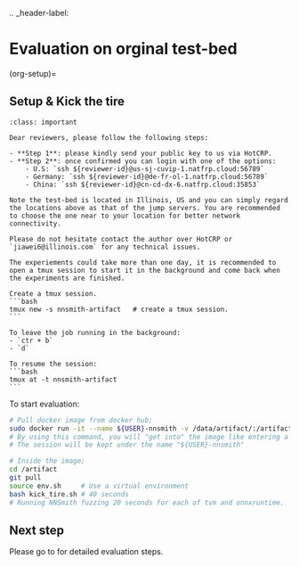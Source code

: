 .. _header-label:
# Evaluation on orginal test-bed

(org-setup)=
## Setup & Kick the tire

``````{admonition} Accessing the original test-bed
:class: important

Dear reviewers, please follow the following steps:

- **Step 1**: please kindly send your public key to us via HotCRP.
- **Step 2**: once confirmed you can login with one of the options:
    - U.S: `ssh ${reviewer-id}@us-sj-cuvip-1.natfrp.cloud:56789`
    - Germany: `ssh ${reviewer-id}@de-fr-ol-1.natfrp.cloud:56789`
    - China: `ssh ${reviewer-id}@cn-cd-dx-6.natfrp.cloud:35853`

Note the test-bed is located in Illinois, US and you can simply regard the locations above as that of the jump servers. You are recommended to choose the one near to your location for better network connectivity.

Please do not hesitate contact the author over HotCRP or `jiawei6@illinois.com` for any technical issues.
``````

``````{note}
The experiements could take more than one day, it is recommended to open a tmux session to start it in the background and come back when the experiments are finished.

Create a tmux session.
```bash
tmux new -s nnsmith-artifact   # create a tmux session.
```

To leave the job running in the background:
- `ctr + b`
- `d`

To resume the session:
```bash
tmux at -t nnsmith-artifact
```
``````

To start evaluation:

```bash
# Pull docker image from docker hub;
sudo docker run -it --name ${USER}-nnsmith -v /data/artifact/:/artifact/data/ ganler/nnsmith-asplos23-ae
# By using this command, you will "get into" the image like entering a virtual machine.
# The session will be kept under the name "${USER}-nnsmith"

# Inside the image;
cd /artifact
git pull
source env.sh     # Use a virtual environment
bash kick_tire.sh # 40 seconds
# Running NNSmith fuzzing 20 seconds for each of tvm and onnxruntime.
```

## Next step

Please go to [](./evaluation.md) for detailed evaluation steps.

